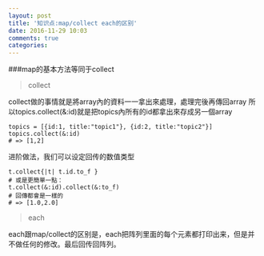 ```yaml
---
layout: post
title: '知识点:map/collect each的区别'
date: 2016-11-29 10:03
comments: true
categories: 
---
```

###map的基本方法等同于collect

>collect 

collect做的事情就是將array內的資料一一拿出來處理，處理完後再傳回array 所以topics.collect(&:id)就是把topics內所有的id都拿出來存成另一個array
```
topics = [{id:1, title:"topic1"}, {id:2, title:"topic2"}]
topics.collect(&:id)
# => [1,2]
```

进阶做法，我们可以设定回传的数值类型
```
t.collect{|t| t.id.to_f }
# 或是更簡單一點：
t.collect(&:id).collect(&:to_f)
# 回傳都會是一樣的
# => [1.0,2.0]
```

>each 

each跟map/collect的区别是，each把阵列里面的每个元素都打印出来，但是并不做任何的修改。最后回传回阵列。

